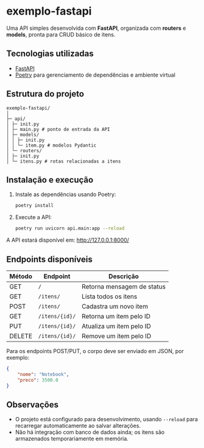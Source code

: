 # exemplo-fastapi

Uma API simples desenvolvida com **FastAPI**, organizada com **routers** e **models**, pronta para CRUD básico de itens.

## Tecnologias utilizadas
- [FastAPI](https://fastapi.tiangolo.com/)
- [Poetry](https://python-poetry.org/) para gerenciamento de dependências e ambiente virtual

## Estrutura do projeto

```
exemplo-fastapi/
│
├─ api/
│ ├─ init.py
│ ├─ main.py # ponto de entrada da API
│ ├─ models/
│ │ ├─ init.py
│ │ └─ item.py # modelos Pydantic
│ └─ routers/
│ ├─ init.py
│ └─ itens.py # rotas relacionadas a itens
```


## Instalação e execução

1. Instale as dependências usando Poetry:
    ```bash
    poetry install
    ```

2. Execute a API:
    ```bash
    poetry run uvicorn api.main:app --reload
    ```

A API estará disponível em: http://127.0.0.1:8000/

## Endpoints disponíveis
| Método | Endpoint       | Descrição                  |
| ------ | -------------- | -------------------------- |
| GET    | `/`            | Retorna mensagem de status |
| GET    | `/itens/`      | Lista todos os itens       |
| POST   | `/itens/`      | Cadastra um novo item      |
| GET    | `/itens/{id}/` | Retorna um item pelo ID    |
| PUT    | `/itens/{id}/` | Atualiza um item pelo ID   |
| DELETE | `/itens/{id}/` | Remove um item pelo ID     |

Para os endpoints POST/PUT, o corpo deve ser enviado em JSON, por exemplo:

```json
{
    "nome": "Notebook",
    "preco": 3500.0
}
```

## Observações

- O projeto está configurado para desenvolvimento, usando `--reload` para recarregar automaticamente ao salvar alterações.
- Não há integração com banco de dados ainda; os itens são armazenados temporariamente em memória.
